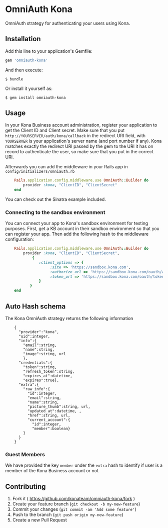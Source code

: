 # OmniAuth Kona

OmniAuth strategy for authenticating your users using Kona.

## Installation

Add this line to your application's Gemfile:

```ruby
gem 'omniauth-kona'
```

And then execute:

    $ bundle

Or install it yourself as:

    $ gem install omniauth-kona

## Usage

In your Kona Business account administration, register your application to get the Client ID and Client secret. Make sure that you put `http://YOURSERVER/auth/kona/callback` in the redirect URI field, with `YOURSERVER` is your application's server name (and port number if any). Kona matches exactly the redirect URI passed by the gem to the URI it has on record to authenticate the user, so make sure that you put in the correct URI.

Afterwards you can add the middleware in your Rails app in `config/initializers/omniauth.rb`

```ruby
    Rails.application.config.middleware.use OmniAuth::Builder do
        provider :kona, "ClientID", "ClientSecret"
    end
```

You can check out the Sinatra example included.

### Connecting to the sandbox environment

You can connect your app to Kona's sandbox environment for testing purposes. First, get a KB account in their sandbox environment so that you can register your app. Then add the following hash to the middleware configuration:

```ruby
    Rails.application.config.middleware.use OmniAuth::Builder do
        provider :kona, "ClientID", "ClientSecret",
            {
               :client_options => {
                    :site => 'https://sandbox.kona.com',
                    :authorize_url => 'https://sandbox.kona.com/oauth/authorize',
                    :token_url => 'https://sandbox.kona.com/oauth/token'
               }
           }
    end
```

## Auto Hash schema

The Kona OmniAuth strategy returns the following information

```
    {
      "provider":"kona",
      "uid":integer,
      "info":{
        "email":string,
        "name":string,
        "image":string, url
        },
      "credentials":{
        "token":string,
        "refresh_token":string,
        "expires_at":datetime,
        "expires":true},
      "extra":{
        "raw_info":{
          "id":integer,
          "email":string,
          "name":string,
          "picture_thumb":string, url,
          "updated_at":datetime, ,
          "href":string, url,
          "current_account":{
            "id":integer,
            "member":boolean}
        }
      }
    }
```

### Guest Members

We have provided the key `member` under the `extra` hash to identify if user is a member of the Kona Business account or not

## Contributing

1. Fork it ( <https://github.com/konateam/omniauth-kona/fork> )
2. Create your feature branch (`git checkout -b my-new-feature`)
3. Commit your changes (`git commit -am 'Add some feature'`)
4. Push to the branch (`git push origin my-new-feature`)
5. Create a new Pull Request
